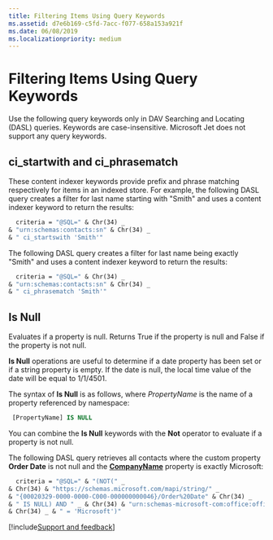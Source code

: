 ```yaml
---
title: Filtering Items Using Query Keywords
ms.assetid: d7e6b169-c5fd-7acc-f077-658a153a921f
ms.date: 06/08/2019
ms.localizationpriority: medium
---
```



# Filtering Items Using Query Keywords

Use the following query keywords only in DAV Searching and Locating (DASL) queries. Keywords are case-insensitive. Microsoft Jet does not support any query keywords.

## ci_startwith and ci_phrasematch
    
These content indexer keywords provide prefix and phrase matching respectively for items in an indexed store. For example, the following DASL query creates a filter for last name starting with "Smith" and uses a content indexer keyword to return the results:
    
```vb
  criteria = "@SQL=" & Chr(34) _ 
& "urn:schemas:contacts:sn" & Chr(34) _ 
& " ci_startswith 'Smith'"
```

The following DASL query creates a filter for last name being exactly "Smith" and uses a content indexer keyword to return the results: 

```vb
  criteria = "@SQL=" & Chr(34) _ 
& "urn:schemas:contacts:sn" & Chr(34) _ 
& " ci_phrasematch 'Smith'"
```

## Is Null
    
Evaluates if a property is null. Returns True if the property is null and False if the property is not null.
    
**Is Null** operations are useful to determine if a date property has been set or if a string property is empty. If the date is null, the local time value of the date will be equal to 1/1/4501.
    
The syntax of **Is Null** is as follows, where _PropertyName_ is the name of a property referenced by namespace:

```sql
 [PropertyName] IS NULL
```

You can combine the **Is Null** keywords with the **Not** operator to evaluate if a property is not null.
    
The following DASL query retrieves all contacts where the custom property **Order Date** is not null and the **[CompanyName](../../../api/Outlook.ContactItem.CompanyName.md)** property is exactly Microsoft:
    
```vb
  criteria = "@SQL=" & "(NOT(" _ 
& Chr(34) & "https://schemas.microsoft.com/mapi/string/" _ 
& "{00020329-0000-0000-C000-000000000046}/Order%20Date" & Chr(34) _ 
& " IS NULL) AND " _ & Chr(34) & "urn:schemas-microsoft-com:office:office#Company" 
& Chr(34) _ & " = 'Microsoft')"
```

[!include[Support and feedback](~/includes/feedback-boilerplate.md)]